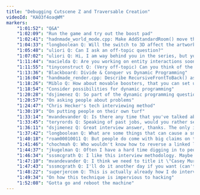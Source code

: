 ```yaml
---
title: "Debugging Cutscene Z and Traversable Creation"
videoId: "KAO3f4oaqWM"
markers:
    "1:01:52": "Q&A"
    "1:02:09": "Run the game and try out the boost pad"
    "1:02:41": "hadnmade_world_mode.cpp: Make AddStandardRoom() move the boosters down one tile, run the game and check it out"
    "1:04:33": "longboolean Q: Will the switch to 3D affect the artwork for Handmade Hero?"
    "1:05:48": "uliori Q: Can I ask an off-topic question?"
    "1:07:02": "uliori Q: Hi, I am way behind you in the series, but you talked about \"mixin\". I don’t know if you did this yet, but can you please explain it?"
    "1:11:44": "macielda Q: Are you working on entity interactions soon (like fire weapons vs ice monster, poisonous arrows and stuff like that)?"
    "1:11:55": "tinyconstruct Q: (Very off-topic) Can you think of the last time you took a dynamic programming approach to a problem (e.g. shortest edit distance, optimal BSTs, etc)? DP algorithms are allegedly a common interview topic, despite how silly that seems"
    "1:13:36": "Blackboard: Divide & Conquer vs Dynamic Programming"
    "1:16:04": "handmade_render.cpp: Describe RecursiveFrontToBack() as an example of dynamic programming"
    "1:18:26": "Miblo Q: How about movable boosters, that you can set up to chain-boost you?"
    "1:18:54": "Consider possibilities for dynamic programming"
    "1:20:28": "dsjimenez Q: So part of the dynamic programming question mentioned the coding interview. Do you do one for new hires?"
    "1:20:57": "On asking people about problems"
    "1:24:47": "Chris Hecker's tech interviewing method"
    "1:30:19": "On putting people on their own turf"
    "1:33:14": "mvandevander Q: Is there any time that you've talked about deep learning in depth? Also wondering if you've thought about it in terms of IF parsing problems"
    "1:33:45": "teryrords Q: Speaking of past jobs, would you rather see a job at a Java shop (industry experience) vs. a local college's faculty for High Performance Computing (academia)?"
    "1:36:11": "dsjimenez Q: Great interview answer, thanks. The only issue I've had with that is candidates who have no projects they're proud enough to really talk about, and I feel like I'm judging them unfairly for not having the same interest for programming outside of work / class"
    "1:37:42": "longboolean Q: What are some things that can cause a smart individual who has a good understanding of programming to not be productive, and what can be done to eliminate these causes?"
    "1:40:18": "roam00010011 Q: But people do come with big claims on their resume, you got to at least ask about pointer math if you're hiring a C expert"
    "1:41:46": "chochmah Q: Who wouldn't know how to reverse a linked list? You can do that on the spot"
    "1:44:37": "jkugelman Q: Often I have a hard time digging in to people's past projects because they throw out tons of acronyms, jargon, frameworks, etc., that I'm not familiar with. Maybe they've worked in a completely different industry, like medical or defense, and their work context is totally unfamiliar to me. How do you handle that?"
    "1:46:34": "sssmcgrath Q: I like this interview methodology. Maybe in a chat stream one day you could mock interview someone (me?) as a demonstration"
    "1:47:10": "mvandevander Q: I think we need to title it \"Casey Muratori's Enhanced Interview Techniques\""
    "1:47:43": "sssmcgrath Q: I'll do it another day if you want (can't tonight)!"
    "1:48:22": "superjercom Q: This is actually already how I do interviews. The problem is people tend to be totally blindsided by being asked about their own experience"
    "1:49:34": "On how this technique is impervious to hacking"
    "1:52:08": "Gotta go and reboot the machine"
---
```

